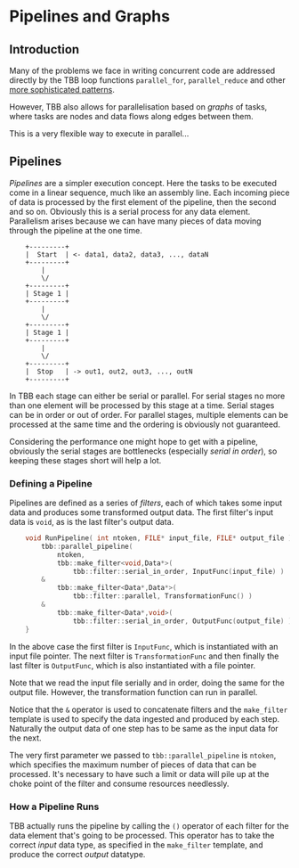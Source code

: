 Pipelines and Graphs
=

Introduction
-

Many of the problems we face in writing concurrent code are addressed
directly by the TBB loop functions `parallel_for`, `parallel_reduce`
and other
[more sophisticated patterns](https://software.intel.com/en-us/node/506140).

However, TBB also allows for parallelisation based on *graphs* of
tasks, where tasks are nodes and data flows along edges between them.

This is a very flexible way to execute in parallel...


Pipelines
-

*Pipelines* are a simpler execution concept. Here the tasks to be
 executed come in a linear sequence, much like an assembly line. Each
 incoming piece of data is processed by the first element of the
 pipeline, then the second and so on. Obviously this is a serial
 process for any data element. Parallelism arises because we can have
 many pieces of data moving through the pipeline at the one time.

```
    +---------+
	|  Start  | <- data1, data2, data3, ..., dataN
	+---------+
	    |
		\/
	+---------+
	| Stage 1 |
	+---------+
	    |
		\/
	+---------+
	| Stage 1 |
	+---------+
	    |
		\/
	+---------+
	|  Stop   | -> out1, out2, out3, ..., outN
	+---------+
```

In TBB each stage can either be serial or parallel. For serial stages
no more than one element will be processed by this stage at a
time. Serial stages can be in order or out of order. For parallel
stages, multiple elements can be processed at the same time and the
ordering is obviously not guaranteed.

Considering the performance one might hope to get with a pipeline,
obviously the serial stages are bottlenecks (especially *serial in
order*), so keeping these stages short will help a lot.

### Defining a Pipeline

Pipelines are defined as a series of *filters*, each of which takes
some input data and produces some transformed output data. The first
filter's input data is `void`, as is the last filter's output data.

```cpp
    void RunPipeline( int ntoken, FILE* input_file, FILE* output_file ) {
        tbb::parallel_pipeline(
            ntoken,
            tbb::make_filter<void,Data*>(
                tbb::filter::serial_in_order, InputFunc(input_file) )
        &
            tbb::make_filter<Data*,Data*>(
                tbb::filter::parallel, TransformationFunc() )
        &
            tbb::make_filter<Data*,void>(
                tbb::filter::serial_in_order, OutputFunc(output_file) );
    }
```

In the above case the first filter is `InputFunc`, which is
instantiated with an input file pointer. The next filter is
`TransformationFunc` and then finally the last filter is `OutputFunc`,
which is also instantiated with a file pointer.

Note that we read the input file serially and in order, doing the same
for the output file. However, the transformation function can run in
parallel.

Notice that the `&` operator is used to concatenate filters and the
`make_filter` template is used to specify the data ingested and
produced by each step. Naturally the output data of one step has to be
same as the input data for the next.

The very first parameter we passed to `tbb::parallel_pipeline` is
`ntoken`, which specifies the maximum number of pieces of data that
can be processed. It's necessary to have such a limit or data will
pile up at the choke point of the filter and consume resources
needlessly.

### How a Pipeline Runs

TBB actually runs the pipeline by calling the `()` operator of each
filter for the data element that's going to be processed. This
operator has to take the correct *input* data type, as specified in
the `make_filter` template, and produce the correct *output* datatype.

